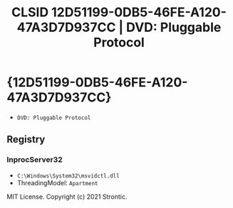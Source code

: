 ﻿---
title: "CLSID 12D51199-0DB5-46FE-A120-47A3D7D937CC | DVD: Pluggable Protocol"
excerpt: What is COM-Object CLSID 12D51199-0DB5-46FE-A120-47A3D7D937CC?
---

# {12D51199-0DB5-46FE-A120-47A3D7D937CC}

* `DVD: Pluggable Protocol`

## Registry


### InprocServer32

* `C:\Windows\System32\msvidctl.dll`
* ThreadingModel: `Apartment`

MIT License. Copyright (c) 2021 Strontic.


